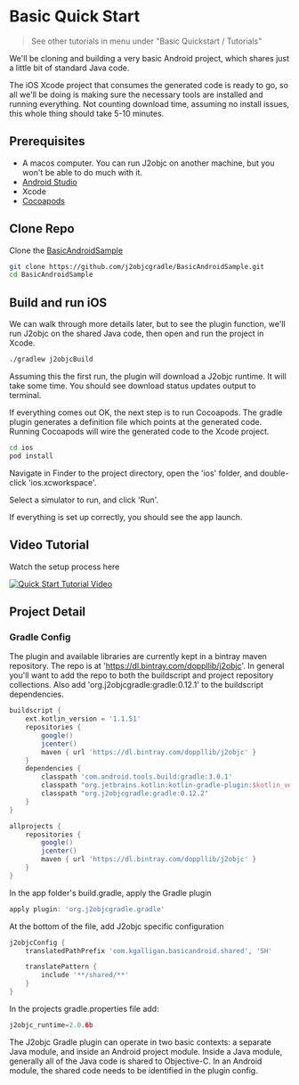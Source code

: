 # Basic Quick Start

> See other tutorials in menu under "Basic Quickstart / Tutorials"

We'll be cloning and building a very basic Android project, which shares
just a little bit of standard Java code.

The iOS Xcode project that consumes the generated code is ready to go,
so all we'll be doing is making sure the necessary tools are installed and running
everything. Not counting download time, assuming no install issues, this whole
thing should take 5-10 minutes.

## Prerequisites

+ A macos computer. You can run J2objc on another machine, but you won't be able to do much with it.
+ [Android Studio](https://developer.android.com/studio/index.html)
+ Xcode
+ [Cocoapods](https://cocoapods.org/)

## Clone Repo

Clone the [BasicAndroidSample](https://github.com/j2objcgradle/BasicAndroidSample)

```bash
git clone https://github.com/j2objcgradle/BasicAndroidSample.git
cd BasicAndroidSample
```

## Build and run iOS

We can walk through more details later, but to see the plugin function, we'll
run J2objc on the shared Java code, then open and run the project in Xcode.

```bash
./gradlew j2objcBuild
```

Assuming this the first run, the plugin will download a J2objc runtime. It will take
some time. You should see download status updates output to terminal.

If everything comes out OK, the next step is to run Cocoapods. The gradle plugin
generates a definition file which points at the generated code. Running Cocoapods
will wire the generated code to the Xcode project.

```bash
cd ios
pod install
```

Navigate in Finder to the project directory, open the 'ios' folder, and double-click
'ios.xcworkspace'.

Select a simulator to run, and click 'Run'.

If everything is set up correctly, you should see the app launch.

## Video Tutorial

Watch the setup process here

[![Quick Start Tutorial Video](https://img.youtube.com/vi/ecX74fpHtOo/0.jpg)](https://www.youtube.com/watch?v=ecX74fpHtOo)

## Project Detail

### Gradle Config

The plugin and available libraries are currently kept in a bintray maven repository. The repo is at 'https://dl.bintray.com/doppllib/j2objc'.
In general you'll want to add the repo to both the buildscript and project repository collections. Also add 'org.j2objcgradle:gradle:0.12.1' to the
buildscript dependencies.

```groovy
buildscript {
    ext.kotlin_version = '1.1.51'
    repositories {
        google()
        jcenter()
        maven { url 'https://dl.bintray.com/doppllib/j2objc' }
    }
    dependencies {
        classpath 'com.android.tools.build:gradle:3.0.1'
        classpath "org.jetbrains.kotlin:kotlin-gradle-plugin:$kotlin_version"
        classpath "org.j2objcgradle:gradle:0.12.2"
    }
}

allprojects {
    repositories {
        google()
        jcenter()
        maven { url 'https://dl.bintray.com/doppllib/j2objc' }
    }
}
```

In the app folder's build.gradle, apply the Gradle plugin

```groovy
apply plugin: 'org.j2objcgradle.gradle'
```

At the bottom of the file, add J2objc specific configuration

```groovy
j2objcConfig {
    translatedPathPrefix 'com.kgalligan.basicandroid.shared', 'SH'

    translatePattern {
        include '**/shared/**'
    }
}
```

In the projects gradle.properties file add:

```groovy
j2objc_runtime=2.0.6b
```

The J2objc Gradle plugin can operate in two basic contexts: a separate Java module, and inside an Android project module.
Inside a Java module, generally all of the Java code is shared to Objective-C. In an Android module, the shared
code needs to be identified in the plugin config.
